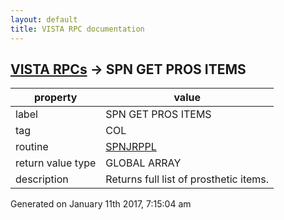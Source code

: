 ```yaml
---
layout: default
title: VISTA RPC documentation
---
```




## [VISTA RPCs](TableOfContent.md) &#8594; SPN GET PROS ITEMS 

 property | value 
--- | --- 
 label | SPN GET PROS ITEMS
 tag | COL
 routine | [SPNJRPPL](http://code.osehra.org/dox/Routine_SPNJRPPL_source.html)
 return value type | GLOBAL ARRAY
 description | Returns full list of prosthetic items.




 Generated on January 11th 2017, 7:15:04 am